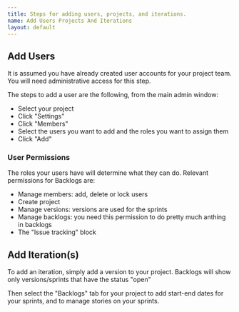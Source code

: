 ```yaml
---
title: Steps for adding users, projects, and iterations.
name: Add Users Projects And Iterations
layout: default
---
```

## Add Users

It is assumed you have already created user accounts for your project
team. You will need administrative access for this step.

The steps to add a user are the following, from the main admin
window:

-   Select your project
-   Click "Settings"
-   Click "Members"
-   Select the users you want to add and the roles you want to assign
    them
-   Click "Add"

### User Permissions

The roles your users have will determine what they can do. Relevant
permissions for Backlogs are:

-   Manage members: add, delete or lock users
-   Create project
-   Manage versions: versions are used for the sprints
-   Manage backlogs: you need this permission to do pretty much
    anthing in backlogs
-   The "Issue tracking" block

## Add Iteration(s)

To add an iteration, simply add a version to your project. Backlogs
will show only versions/sprints that have the status "open"

Then select the "Backlogs" tab for your project to add start-end dates
for your sprints, and to manage stories on your sprints.
